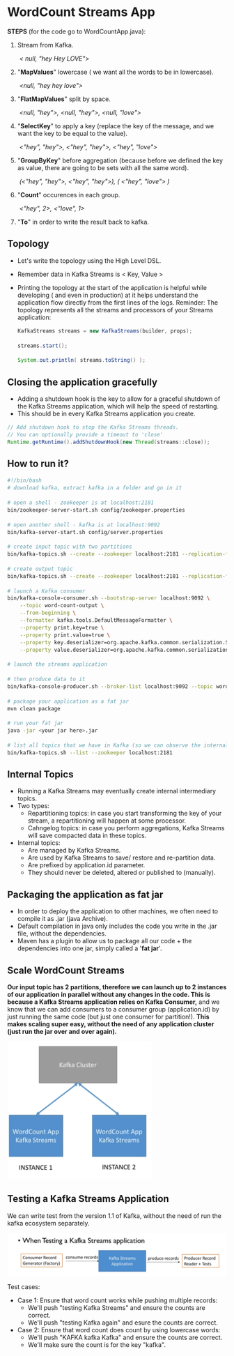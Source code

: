 # WordCount Streams App

**STEPS** (for the code go to WordCountApp.java):

1. Stream from Kafka.  

   ​	*< null, "hey Hey LOVE">*

2. "**MapValues**" lowercase ( we want all the words to be in lowercase).  

   ​	*<null,  "hey hey love">*

3. "**FlatMapValues**" split by space. 

   ​	 *<null, "hey">, <null, "hey">, <null, "love">*

4. "**SelectKey**" to apply a key (replace the key of the message, and we want the key to be equal to the value).

   ​	 *<"hey", "hey">, <"hey", "hey">, <"hey", "love">*

5. "**GroupByKey**" before aggregation (because before we defined the key as value, there are going to be sets with all the same word). 

   ​	*(<"hey", "hey">, <"hey", "hey">), ( <"hey", "love"> )*

6. "**Count**" occurences in each group. 

   ​	*<"hey", 2>, <"love", 1>*

7. "**To**" in order to write the result back to kafka.

## Topology

- Let's write the topology using the High Level DSL.

- Remember data in Kafka Streams is < Key, Value >

- Printing the topology at the start of the application is helpful while developing ( and even in production)  at it helps understand the application flow directly from the first lines of the logs. Reminder: The topology represents all the streams and processors of your Streams application:

  ```java
  KafkaStreams streams = new KafkaStreams(builder, props);
  
  streams.start();
  
  System.out.println( streams.toString() );
  ```

  

## Closing the application gracefully

- Adding a shutdown hook is the key to allow for a graceful shutdown of the Kafka Streams application, which will help the speed of restarting.
- This should be in every Kafka Streams application you create.

```java
// Add shutdown hook to stop the Kafka Streams threads.
// You can optionally provide a timeout to 'close'
Runtime.getRuntime().addShutdownHook(new Thread(streams::close));
```



## How to run it?

```bash
#!/bin/bash
# download kafka, extract kafka in a folder and go in it

# open a shell - zookeeper is at localhost:2181
bin/zookeeper-server-start.sh config/zookeeper.properties

# open another shell - kafka is at localhost:9092
bin/kafka-server-start.sh config/server.properties

# create input topic with two partitions
bin/kafka-topics.sh --create --zookeeper localhost:2181 --replication-factor 1 --partitions 2 --topic word-count-input

# create output topic
bin/kafka-topics.sh --create --zookeeper localhost:2181 --replication-factor 1 --partitions 2 --topic word-count-output

# launch a Kafka consumer
bin/kafka-console-consumer.sh --bootstrap-server localhost:9092 \
    --topic word-count-output \
    --from-beginning \
    --formatter kafka.tools.DefaultMessageFormatter \
    --property print.key=true \
    --property print.value=true \
    --property key.deserializer=org.apache.kafka.common.serialization.StringDeserializer \
    --property value.deserializer=org.apache.kafka.common.serialization.LongDeserializer

# launch the streams application

# then produce data to it
bin/kafka-console-producer.sh --broker-list localhost:9092 --topic word-count-input

# package your application as a fat jar
mvn clean package

# run your fat jar
java -jar <your jar here>.jar

# list all topics that we have in Kafka (so we can observe the internal topics)
bin/kafka-topics.sh --list --zookeeper localhost:2181

```

## Internal Topics

- Running a Kafka Streams may eventually create internal intermediary topics.
- Two types:
  - Repartitioning topics: in case you start transforming the key of your stream, a repartitioning will happen at some processor.
  - Cahngelog topics: in case you perform aggregations, Kafka Streams will save compacted data in these topics.
- Internal topics:
  -  Are managed by Kafka Streams.
  - Are used by Kafka Streams to save/ restore and re-partition data.
  - Are prefixed by application.id parameter.
  - They should never be deleted, altered or published to (manually).

## Packaging the application as fat jar

- In order to deploy the application to other machines, we often need to compile it as .jar (java Archive).
- Default compilation in java only includes the code you write in the .jar file, without the dependencies. 
- Maven has a plugin to allow us to package all our code + the dependencies into one jar, simply called a '**fat jar**'.

## Scale WordCount Streams

**Our input topic has 2 partitions, therefore we can launch up to 2 instances of our application in parallel without any changes in the code. This is because a Kafka Streams application relies on Kafka Consumer,** and we know that we can add consumers to a consumer group (application.id) by just running the same code (but just one consumer for partition!). **This makes scaling super easy, without the need of any application cluster (just run the jar over and over again).**

<img src="./scalabilityKafkaStreams.png" alt="scalability image for the kafka streams" style="zoom:50%;" />

## Testing a Kafka Streams Application

We can write test from the version 1.1 of Kafka, without the need of run the kafka ecosystem separately.

![testing kafka stream application](./test.png)

Test cases:

- Case 1: Ensure that word count works while pushing multiple records:
  - We'll push "testing Kafka Streams" and ensure the counts are correct.
  - We'll push "testing Kafka again" and esure the counts are correct.
- Case 2: Ensure that word count does count by using lowercase words:
  - We'll push "KAFKA kafka Kafka" and ensure the counts are correct.
  - We'll make sure the count is for the key "kafka".
